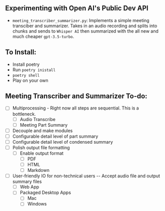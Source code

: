 ## Experimenting with Open AI's Public Dev API
- `meeting_transcriber_summarizer.py`: Implements a simple meeting transciber and summarizer. Takes in an audio recording and splits into chunks and sends to `Whisper AI` then summarized with the all new and much cheaper `gpt-3.5-turbo`.

## To Install:
- Install poetry
- Run `poetry inistall`
- `poetry shell`
- Play on your own


## Meeting Transcriber and Summarizer To-do:
- [ ] Multiprocessing - Right now all steps are sequential. This is a bottleneck.
  - [ ] Audio Transcribe
  - [ ] Meeting Part Summary
- [ ] Decouple and make modules
- [ ] Configurable detail level of part summary
- [ ] Configurable detail level of condensed summary
- [ ] Polish output file formatting
  - [ ] Enable output format
    - [ ] PDF
    - [ ] HTML
    - [ ] Markdown
- [ ] User-friendly IO for non-technical users -- Accept audio file and output summary files
  - [ ] Web App
  - [ ] Packaged Desktop Apps
    - [ ] Mac
    - [ ] Windows